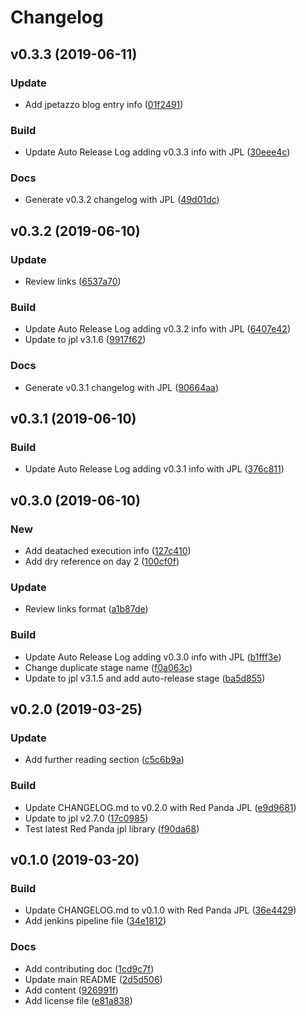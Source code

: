 # Changelog

## v0.3.3 (2019-06-11)

### Update

* Add jpetazzo blog entry info ([01f2491](https://github.com:kairops/docker-learning/commit/01f2491))

### Build

* Update Auto Release Log adding v0.3.3 info with JPL ([30eee4c](https://github.com:kairops/docker-learning/commit/30eee4c))

### Docs

* Generate v0.3.2 changelog with JPL ([49d01dc](https://github.com:kairops/docker-learning/commit/49d01dc))

## v0.3.2 (2019-06-10)

### Update

* Review links ([6537a70](https://github.com:kairops/docker-learning/commit/6537a70))

### Build

* Update Auto Release Log adding v0.3.2 info with JPL ([6407e42](https://github.com:kairops/docker-learning/commit/6407e42))
* Update to jpl v3.1.6 ([9917f62](https://github.com:kairops/docker-learning/commit/9917f62))

### Docs

* Generate v0.3.1 changelog with JPL ([90664aa](https://github.com:kairops/docker-learning/commit/90664aa))

## v0.3.1 (2019-06-10)

### Build

* Update Auto Release Log adding v0.3.1 info with JPL ([376c811](https://github.com:kairops/docker-learning/commit/376c811))

## v0.3.0 (2019-06-10)

### New

* Add deatached execution info ([127c410](https://github.com:kairops/docker-learning/commit/127c410))
* Add dry reference on day 2 ([100cf0f](https://github.com:kairops/docker-learning/commit/100cf0f))

### Update

* Review links format ([a1b87de](https://github.com:kairops/docker-learning/commit/a1b87de))

### Build

* Update Auto Release Log adding v0.3.0 info with JPL ([b1fff3e](https://github.com:kairops/docker-learning/commit/b1fff3e))
* Change duplicate stage name ([f0a063c](https://github.com:kairops/docker-learning/commit/f0a063c))
* Update to jpl v3.1.5 and add auto-release stage ([ba5d855](https://github.com:kairops/docker-learning/commit/ba5d855))

## v0.2.0 (2019-03-25)

### Update

* Add further reading section ([c5c6b9a](https://github.com:kairops/docker-learning/commit/c5c6b9a))

### Build

* Update CHANGELOG.md to v0.2.0 with Red Panda JPL ([e9d9681](https://github.com:kairops/docker-learning/commit/e9d9681))
* Update to jpl v2.7.0 ([17c0985](https://github.com:kairops/docker-learning/commit/17c0985))
* Test latest Red Panda jpl library ([f90da68](https://github.com:kairops/docker-learning/commit/f90da68))

## v0.1.0 (2019-03-20)

### Build

* Update CHANGELOG.md to v0.1.0 with Red Panda JPL ([36e4429](https://github.com:kairops/docker-learning/commit/36e4429))
* Add jenkins pipeline file ([34e1812](https://github.com:kairops/docker-learning/commit/34e1812))

### Docs

* Add contributing doc ([1cd9c7f](https://github.com:kairops/docker-learning/commit/1cd9c7f))
* Update main README ([2d5d506](https://github.com:kairops/docker-learning/commit/2d5d506))
* Add content ([926991f](https://github.com:kairops/docker-learning/commit/926991f))
* Add license file ([e81a838](https://github.com:kairops/docker-learning/commit/e81a838))


